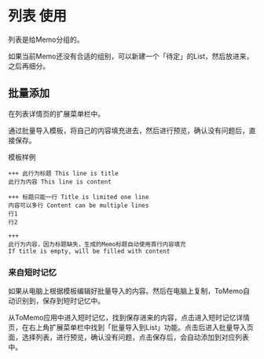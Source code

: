 # 列表 使用

列表是给Memo分组的。

如果当前Memo还没有合适的组别，可以新建一个「待定」的List，然后放进来，之后再细分。

## 批量添加

在列表详情页的扩展菜单栏中。

通过批量导入模板，将自己的内容填充进去，然后进行预览，确认没有问题后，直接保存。

<!-- ::: details 
![import-memo-in-list-demo.gif](/images/list/import-memo-in-list-demo.gif)
::: -->

模板样例
```
+++ 此行为标题 This line is title
此行为内容 This line is content

+++ 标题只能一行 Title is limited one line
内容可以多行 Content can be multiple lines
行1
行2

+++
此行为内容，因为标题缺失，生成的Memo标题自动使用首行内容填充
If title is empty, will be filled with content
```

### 来自短时记忆

如果从电脑上根据模板编辑好批量导入的内容。然后在电脑上复制，ToMemo自动识别到，保存到短时记忆中。

从ToMemo应用中进入短时记忆，找到保存进来的内容，点击进入短时记忆详情页，在右上角扩展菜单栏中找到「批量导入到List」功能。点击后进入批量导入页面，选择列表，进行预览，确认没有问题，点击保存后，会自动添加到对应列表中。

<!-- ::: details
![import-memo-from-memory-demo.gif](/images/list/import-memo-from-memory-demo.gif)
::: -->